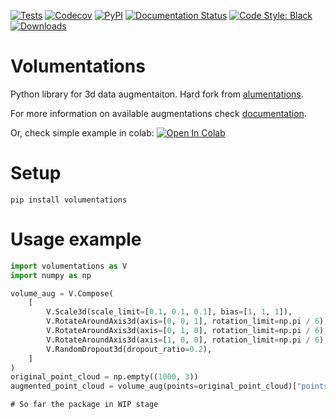 [![Tests](https://github.com/kumuji/volumentations/workflows/Tests/badge.svg)](https://github.com/kumuji/volumentations/actions?workflow=Tests)
[![Codecov](https://codecov.io/gh/kumuji/volumentations/branch/master/graph/badge.svg)](https://codecov.io/gh/kumuji/volumentations)
[![PyPI](https://img.shields.io/pypi/v/volumentations.svg)](https://pypi.org/project/volumentations/)
[![Documentation Status](https://readthedocs.org/projects/volumentations/badge/?version=latest)](https://volumentations.readthedocs.io/en/latest/?badge=latest)
[![Code Style: Black](https://img.shields.io/badge/code%20style-black-black.svg)](https://github.com/ambv/black)
[![Downloads](https://pepy.tech/badge/volumentations)](https://pepy.tech/project/volumentations)

# Volumentations

Python library for 3d data augmentaiton. Hard fork from [alumentations](https://github.com/albumentations-team/albumentations).

For more information on available augmentations check [documentation](https://volumentations.readthedocs.io/en/latest/index.html).

Or, check simple example in colab:
[![Open In Colab](https://colab.research.google.com/assets/colab-badge.svg)](https://drive.google.com/file/d/1CT9nIGME_M4kIDc3BfEF4pCb_8JdFLpH/view?usp=sharing)

# Setup

`pip install volumentations`

# Usage example

```python
import volumentations as V
import numpy as np

volume_aug = V.Compose(
    [
        V.Scale3d(scale_limit=[0.1, 0.1, 0.1], bias=[1, 1, 1]),
        V.RotateAroundAxis3d(axis=[0, 0, 1], rotation_limit=np.pi / 6),
        V.RotateAroundAxis3d(axis=[0, 1, 0], rotation_limit=np.pi / 6),
        V.RotateAroundAxis3d(axis=[1, 0, 0], rotation_limit=np.pi / 6),
        V.RandomDropout3d(dropout_ratio=0.2),
    ]
)
original_point_cloud = np.empty((1000, 3))
augmented_point_cloud = volume_aug(points=original_point_cloud)["points"]

```

```
# So far the package in WIP stage
```
